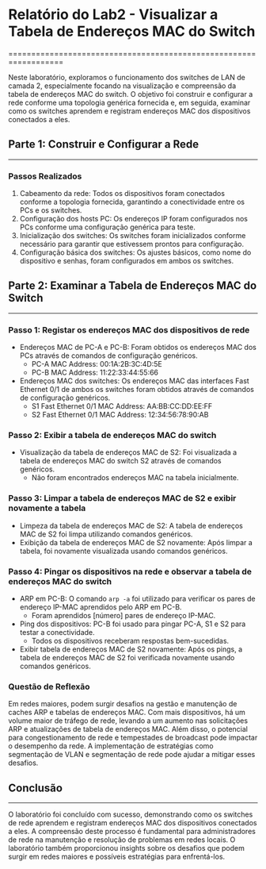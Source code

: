 # Relatório do Lab2 - Visualizar a Tabela de Endereços MAC do Switch
==================================================================

Neste laboratório, exploramos o funcionamento dos switches de LAN de camada 2, especialmente focando na visualização e compreensão da tabela de endereços MAC do switch. O objetivo foi construir e configurar a rede conforme uma topologia genérica fornecida e, em seguida, examinar como os switches aprendem e registram endereços MAC dos dispositivos conectados a eles.

## Parte 1: Construir e Configurar a Rede
--------------------------------------

### Passos Realizados

1.  Cabeamento da rede: Todos os dispositivos foram conectados conforme a topologia fornecida, garantindo a conectividade entre os PCs e os switches.
2.  Configuração dos hosts PC: Os endereços IP foram configurados nos PCs conforme uma configuração genérica para teste.
3.  Inicialização dos switches: Os switches foram inicializados conforme necessário para garantir que estivessem prontos para configuração.
4.  Configuração básica dos switches: Os ajustes básicos, como nome do dispositivo e senhas, foram configurados em ambos os switches.

## Parte 2: Examinar a Tabela de Endereços MAC do Switch
-----------------------------------------------------

### Passo 1: Registar os endereços MAC dos dispositivos de rede

-   Endereços MAC de PC-A e PC-B: Foram obtidos os endereços MAC dos PCs através de comandos de configuração genéricos.
    -   PC-A MAC Address: 00:1A:2B:3C:4D:5E
    -   PC-B MAC Address: 11:22:33:44:55:66
-   Endereços MAC dos switches: Os endereços MAC das interfaces Fast Ethernet 0/1 de ambos os switches foram obtidos através de comandos de configuração genéricos.
    -   S1 Fast Ethernet 0/1 MAC Address: AA:BB:CC:DD:EE:FF
    -   S2 Fast Ethernet 0/1 MAC Address: 12:34:56:78:90:AB

### Passo 2: Exibir a tabela de endereços MAC do switch

-   Visualização da tabela de endereços MAC de S2: Foi visualizada a tabela de endereços MAC do switch S2 através de comandos genéricos.
    -   Não foram encontrados endereços MAC na tabela inicialmente.

### Passo 3: Limpar a tabela de endereços MAC de S2 e exibir novamente a tabela

-   Limpeza da tabela de endereços MAC de S2: A tabela de endereços MAC de S2 foi limpa utilizando comandos genéricos.
-   Exibição da tabela de endereços MAC de S2 novamente: Após limpar a tabela, foi novamente visualizada usando comandos genéricos.

### Passo 4: Pingar os dispositivos na rede e observar a tabela de endereços MAC do switch

-   ARP em PC-B: O comando `arp -a` foi utilizado para verificar os pares de endereço IP-MAC aprendidos pelo ARP em PC-B.
    -   Foram aprendidos [número] pares de endereço IP-MAC.
-   Ping dos dispositivos: PC-B foi usado para pingar PC-A, S1 e S2 para testar a conectividade.
    -   Todos os dispositivos receberam respostas bem-sucedidas.
-   Exibir tabela de endereços MAC de S2 novamente: Após os pings, a tabela de endereços MAC de S2 foi verificada novamente usando comandos genéricos.

### Questão de Reflexão

Em redes maiores, podem surgir desafios na gestão e manutenção de caches ARP e tabelas de endereços MAC. Com mais dispositivos, há um volume maior de tráfego de rede, levando a um aumento nas solicitações ARP e atualizações de tabela de endereços MAC. Além disso, o potencial para congestionamento de rede e tempestades de broadcast pode impactar o desempenho da rede. A implementação de estratégias como segmentação de VLAN e segmentação de rede pode ajudar a mitigar esses desafios.

## Conclusão
---------

O laboratório foi concluído com sucesso, demonstrando como os switches de rede aprendem e registram endereços MAC dos dispositivos conectados a eles. A compreensão deste processo é fundamental para administradores de rede na manutenção e resolução de problemas em redes locais. O laboratório também proporcionou insights sobre os desafios que podem surgir em redes maiores e possíveis estratégias para enfrentá-los.
